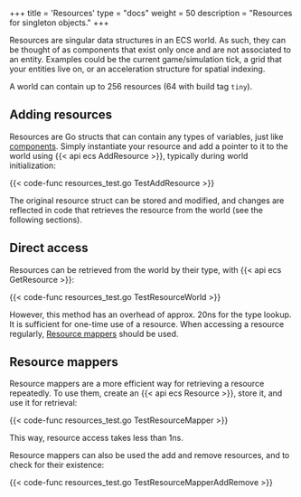 +++
title = 'Resources'
type = "docs"
weight = 50
description = "Resources for singleton objects."
+++

Resources are singular data structures in an ECS world.
As such, they can be thought of as components that exist only once and are not associated to an entity.
Examples could be the current game/simulation tick, a grid that your entities live on,
or an acceleration structure for spatial indexing.

A world can contain up to 256 resources (64 with build tag `tiny`).

## Adding resources

Resources are Go structs that can contain any types of variables, just like [components](../concepts/#components).
Simply instantiate your resource and add a pointer to it to the world using {{< api ecs AddResource >}},
typically during world initialization:

{{< code-func resources_test.go TestAddResource >}}

The original resource struct can be stored and modified,
and changes are reflected in code that retrieves the resource from the world (see the following sections).

## Direct access

Resources can be retrieved from the world by their type, with {{< api ecs GetResource >}}:

{{< code-func resources_test.go TestResourceWorld >}}

However, this method has an overhead of approx. 20ns for the type lookup.
It is sufficient for one-time use of a resource.
When accessing a resource regularly, [Resource mappers](#resource-mappers) should be used.

## Resource mappers

Resource mappers are a more efficient way for retrieving a resource repeatedly.
To use them, create an {{< api ecs Resource >}}, store it, and use it for retrieval:

{{< code-func resources_test.go TestResourceMapper >}}

This way, resource access takes less than 1ns.

Resource mappers can also be used the add and remove resources, and to check for their existence:

{{< code-func resources_test.go TestResourceMapperAddRemove >}}
